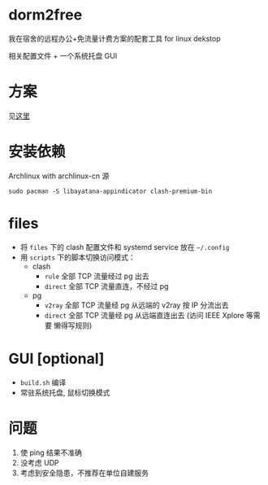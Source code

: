 # dorm2free

我在宿舍的远程办公+免流量计费方案的配套工具 for linux dekstop

相关配置文件 + 一个系统托盘 GUI

# 方案

见[这里](https://blog.zilch40.wang/post/my-experience-on-ipv6-mianliu/)

# 安装依赖

Archlinux with archlinux-cn 源

```
sudo pacman -S libayatana-appindicator clash-premium-bin
```

# files

- 将 `files` 下的 clash 配置文件和 systemd service 放在 `~/.config`
- 用 `scripts` 下的脚本切换访问模式：
    - clash
        - `rule` 全部 TCP 流量经过 pg 出去
        - `direct` 全部 TCP 流量直连，不经过 pg 
    - pg
        - `v2ray` 全部 TCP 流量经 pg 从远端的 v2ray 按 IP 分流出去
        - `direct` 全部 TCP 流量经 pg 从远端直连出去 (访问 IEEE Xplore 等需要 懒得写规则)

# GUI \[optional\]

- `build.sh` 编译
- 常驻系统托盘, 鼠标切换模式

# 问题

1. 使 ping 结果不准确
2. 没考虑 UDP
3. 考虑到安全隐患，不推荐在单位自建服务
